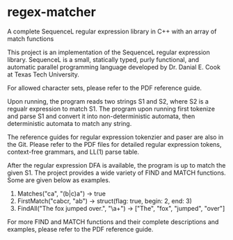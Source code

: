 # regex-matcher
A complete SequenceL regular expression library in C++ with an array of match functions

This project is an implementation of the SequenceL regular expression library. SequenceL is a small,
statically typed, purly functional, and automatic parallel programming language developed by
Dr. Danial E. Cook at Texas Tech University.

For allowed character sets, please refer to the PDF reference guide.

Upon running, the program reads two strings S1 and S2, where S2 is a regualr expression to match S1.
The program upon running first tokenize and parse S1 and convert it into non-deterministic automata,
then deterministic automata to match any string.

The reference guides for regular expression tokenzier and paser are also in the Git. Please refer to
the PDF files for detailed regular expression tokens, context-free grammars, and LL(1) parse table.

After the regular expression DFA is available, the program is up to match the given S1. The project
provides a wide variety of FIND and MATCH functions. Some are given below as examples.

   1. Matches("ca", "(b|c)a") -> true
   2. FirstMatch("cabcr, "ab") -> struct(flag: true, begin: 2, end: 3)
   3. FindAll("The fox jumped over.", "\\a+") -> ["The", "fox", "jumped", "over"]

For more FIND and MATCH functions and their complete descriptions and examples, please refer to the
PDF reference guide.
